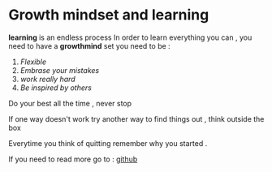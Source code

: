 # Growth mindset and learning 
**learning** is an endless process 
In order to learn everything you can , you need to have a **growthmind** set 
you need to be :



1. *Flexible*
2. *Embrase your mistakes* 
3. *work really hard*
4. *Be inspired by others*



Do your best all the time , never stop


If one way doesn't work try another way to find things out , think outside the box


Everytime you think of quitting remember why you started .


If you need to read more go to :
[github](https://www.atlassian.com/blog/inside-atlassian/growth-mindset)
